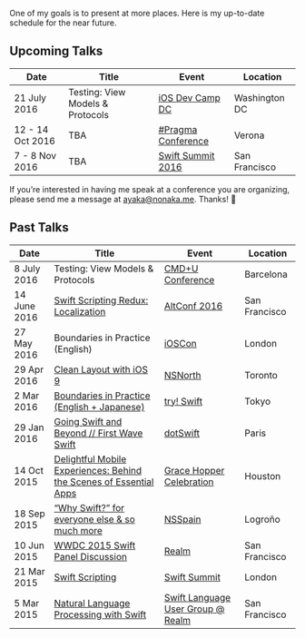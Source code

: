 One of my goals is to present at more places. Here is my up-to-date schedule for the near future.

## Upcoming Talks

| Date        | Title | Event | Location |
| ----------- | ----- | ----- | -------- |
| 21 July 2016 | Testing: View Models & Protocols | [iOS Dev Camp DC][24] | Washington DC |
| 12 - 14 Oct 2016 | TBA | [#Pragma Conference][25] | Verona |
| 7 - 8 Nov 2016 | TBA | [Swift Summit 2016][22] | San Francisco |

If you’re interested in having me speak at a conference you are organizing, please send me a message at <ayaka@nonaka.me>. Thanks! 🐥

## Past Talks

| Date        | Title | Event | Location |
| ----------- | ----- | ----- | -------- |
| 8 July 2016 | Testing: View Models & Protocols | [CMD+U Conference][23] | Barcelona |
| 14 June 2016 | [Swift Scripting Redux: Localization][26] | [AltConf 2016][21] | San Francisco |
| 27 May 2016 | Boundaries in Practice (English) | [iOSCon][19] | London |
| 29 Apr 2016 | [Clean Layout with iOS 9][20] | [NSNorth][16] | Toronto |
| 2 Mar 2016 | [Boundaries in Practice (English + Japanese)][18] | [try! Swift][15] | Tokyo |
| 29 Jan 2016 | [Going Swift and Beyond // First Wave Swift][17] | [dotSwift][14] | Paris |
| 14 Oct 2015 | [Delightful Mobile Experiences: Behind the Scenes of Essential Apps][11] | [Grace Hopper Celebration][10] | Houston |
| 18 Sep 2015 | [“Why Swift?” for everyone else & so much more][9] | [NSSpain][8] | Logroño |
| 10 Jun 2015 | [WWDC 2015 Swift Panel Discussion][12] | [Realm][13] | San Francisco | 
| 21 Mar 2015 | [Swift Scripting][7] | [Swift Summit][5] | London |
| 5 Mar 2015 | [Natural Language Processing with Swift][6] | [Swift Language User Group @ Realm][4] | San Francisco |

[4]: http://www.meetup.com/swift-language/events/220351309/
[5]: https://www.swiftsummit.com
[6]: http://realm.io/news/natural-language-processing-with-swift/
[7]: https://realm.io/news/swift-scripting/
[8]: http://nsspain.com/2015/
[9]: https://speakerdeck.com/ayanonagon/why-swift-for-everyone-else-and-so-much-more
[10]: http://gracehopper.anitaborg.org
[11]: http://schedule.gracehopper.org/session/delightful-mobile-experiences-behind-the-scenes-of-essential-apps/
[12]: https://realm.io/news/apple-wwdc-2015-swift-panel-discussion/
[13]: https://realm.io
[14]: http://www.dotswift.io
[15]: http://www.tryswiftconf.com
[16]: https://nsnorth.ca
[17]: http://www.thedotpost.com/2016/01/ayaka-nonaka-going-swift-and-beyond-first-wave-swift
[18]: https://speakerdeck.com/ayanonagon/shi-jian-de-boundaries
[19]: https://skillsmatter.com/conferences/7598-ioscon-2016-the-conference-for-ios-and-swift-developers
[20]: https://speakerdeck.com/ayanonagon/clean-layout-with-ios-9
[21]: http://altconf.com
[22]: https://www.swiftsummit.com
[23]: http://www.cmduconf.com
[24]: http://iosdevcampdc.com
[25]: http://pragmaconference.com
[26]: https://realm.io/news/altconf-ayaka-nonaka-swift-scripting-redux-localization/
